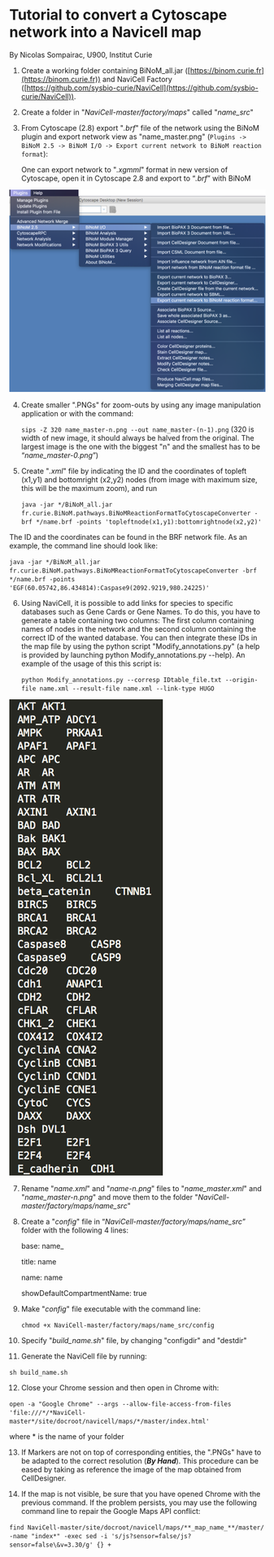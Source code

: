 # Tutorial to convert a Cytoscape network into a Navicell map

By Nicolas Sompairac, U900, Institut Curie

1. Create a working folder containing BiNoM_all.jar ([https://binom.curie.fr](https://binom.curie.fr)) and NaviCell Factory ([https://github.com/sysbio-curie/NaviCell](https://github.com/sysbio-curie/NaviCell)).

2. Create a folder in "*NaviCell-master/factory/maps*" called "*name_src*"

3. From Cytoscape (2.8) export "*.brf*" file of the network using the BiNoM plugin and export network view as "name_master.png" (`Plugins -> BiNoM 2.5 -> BiNoM I/O -> Export current network to BiNoM reaction format`):

   One can export network to "*.xgmml*" format in new version of Cytoscape, open it in Cytoscape 2.8 and export to “*.brf*” with BiNoM

![](Images/Cytoscape_BiNoM_export_BRF.png)

4. Create smaller ".PNGs" for zoom-outs by using any image manipulation application or with the command:

   `sips -Z 320 name_master-n.png --out name_master-(n-1).png` (320 is width of new image, it should always be halved from the original. The largest image is the one with the biggest "n" and the smallest has to be “*name_master-0.png*”)

5. Create "*.xml*" file by indicating the ID and the coordinates of topleft (x1,y1) and bottomright (x2,y2) nodes (from image with maximum size, this will be the maximum zoom), and run

   `java -jar */BiNoM_all.jar fr.curie.BiNoM.pathways.BiNoMReactionFormatToCytoscapeConverter -brf */name.brf -points 'topleftnode(x1,y1):bottomrightnode(x2,y2)'`

The ID and the coordinates can be found in the BRF network file. As an example, the command line should look like:
   
   `java -jar */BiNoM_all.jar fr.curie.BiNoM.pathways.BiNoMReactionFormatToCytoscapeConverter -brf */name.brf -points 'EGF(60.05742,86.434814):Caspase9(2092.9219,980.24225)'`

6. Using NaviCell, it is possible to add links for species to specific databases such as Gene Cards or Gene Names. To do this, you have to generate a table containing two columns: The first column containing names of nodes in the network and the second column containing the correct ID of the wanted database. You can then integrate these IDs in the map file by using the python script  "Modify_annotations.py" (a help is provided by launching python Modify_annotations.py --help). An example of the usage of this this script is:

   `python Modify_annotations.py --corresp IDtable_file.txt --origin-file name.xml --result-file name.xml --link-type HUGO`

![](Images/Names_to_HUGO_table.png)

7. Rename "*name.xml*" and "*name-n.png*" files to "*name_master.xml*" and "*name_master-n.png*" and move them to the folder "*NaviCell-master/factory/maps/name_src*"

8. Create a "*config*" file in “*NaviCell-master/factory/maps/name_src*” folder with the following 4 lines:

   base: name_

   title: name

   name: name

   showDefaultCompartmentName: true

9. Make "*config*" file executable with the command line:

   `chmod +x NaviCell-master/factory/maps/name_src/config`

10. Specify "*build_name.sh*" file, by changing "configdir" and "destdir"

11. Generate the NaviCell file by running:

   `sh build_name.sh`

12. Close your Chrome session and then open in Chrome with: 

   `open -a "Google Chrome" --args --allow-file-access-from-files 'file:///*/*NaviCell-master*/site/docroot/navicell/maps/*/master/index.html'`

   where * is the name of your folder

13. If Markers are not on top of corresponding entities, the ".PNGs" have to be adapted to the correct resolution (**_By Hand_**). This procedure can be eased by taking as reference the image of the map obtained from CellDesigner.

14. If the map is not visible, be sure that you have opened Chrome with the previous command. If the problem persists, you may use the following command line to repair the Google Maps API conflict:

   `find NaviCell-master/site/docroot/navicell/maps/**_map_name_**/master/ -name "index*" -exec sed -i 's/js?sensor=false/js?sensor=false\&v=3.30/g' {} +`

